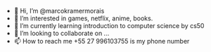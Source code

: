 - 👋 Hi, I’m @marcokramermorais
- 👀 I’m interested in games, netflix, anime, books.
- 🌱 I’m currently learning introduction to computer science by cs50
- 💞️ I’m looking to collaborate on ...
- 📫 How to reach me +55 27 996103755 is my phone number

<!---
marcokramermorais/marcokramermorais is a ✨ special ✨ repository because its `README.md` (this file) appears on your GitHub profile.
You can click the Preview link to take a look at your changes.
--->
